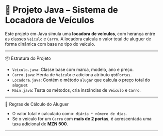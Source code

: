 # 🚗 Projeto Java – Sistema de Locadora de Veículos

Este projeto em Java simula uma **locadora de veículos**, com herança entre as classes `Veiculo` e `Carro`. 
A locadora calcula o valor total de aluguer de forma dinâmica com base no tipo do veículo.

---

📦 Estrutura do Projeto

- `Veiculo.java`: Classe base com marca, modelo, ano e preço.
- `Carro.java`: Herda de `Veiculo` e adiciona atributo `qtdPortas`.
- `Locadora.java`: Contém o método `alugar` que calcula o preço total do aluguer.
- `Main.java`: Testa os métodos, cria instâncias de `Veiculo` e `Carro`.

---

 🔄 Regras de Cálculo do Aluguer

- O valor total é calculado como: `diária * número de dias`.
- Se o veículo for um `Carro` com **mais de 2 portas**, é acrescentada uma taxa adicional de **MZN 500**.

---

